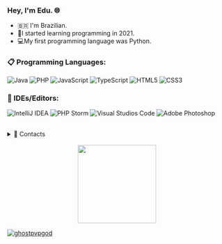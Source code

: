 ### Hey, I'm Edu. 🌐 

- 🇧🇷 I'm Brazilian.
- 🏁I started learning programming in 2021.
- 💻My first programming language was Python.


### 📋 Programming Languages:
   ![Java](https://img.shields.io/badge/Java-000000?style=for-the-badge&logo=java&logoColor=white)
   ![PHP](https://img.shields.io/badge/PHP-000000?style=for-the-badge&logo=PHP&logoColor=white)
   ![JavaScript](https://img.shields.io/badge/JavaScript-000000?style=for-the-badge&logo=javascript&logoColor=white)
   ![TypeScript](https://img.shields.io/badge/TypeScript-000000?style=for-the-badge&logo=typescript&logoColor=white)
   ![HTML5](https://img.shields.io/badge/HTML-000000?style=for-the-badge&logo=html5&logoColor=white)
   ![CSS3](https://img.shields.io/badge/CSS3-000000?style=for-the-badge&logo=CSS%20Wizardry&logoColor=white)
   
### 📄 IDEs/Editors:

  ![IntelliJ IDEA](https://img.shields.io/badge/IntelliJ-000000?style=for-the-badge&logo=intellij-idea&logoColor=white)
  ![PHP Storm](https://img.shields.io/badge/PHP%20Storm-000000?style=for-the-badge&logo=phpstorm&logoColor=white)
  ![Visual Studios Code](https://img.shields.io/badge/Visual%20Studio%20Code-000000?style=for-the-badge&logo=visual%20studio%20code&logoColor=blue)
  ![Adobe Photoshop](https://img.shields.io/badge/Adobe%20Photoshop-000000?style=for-the-badge&logo=adobe%20photoshop&logoColor=blue)

<br/>
<details>
  <summary>💬 Contacts</summary>
   </br> <img align="left" alt="Discord" target="blank" width="20px" src="https://cdn.discordapp.com/attachments/757025688975966229/1008505326515007669/a713ef217f3790b55e6023e9819a6549.png"
   <string>PeterALENDA#8397</string>
   </br> <img align="left" alt="Discord" target="blank" width="20px" src="https://cdn.discordapp.com/attachments/757025688975966229/1008501058999427173/4014997006191726-t640-removebg-preview.png"
   <string>Peterpro830@gmail.com</string>
</details> 

<br/>

<div align="center">
  <a href="https://github.com/EduardoSmania">
  <img height="180em" src="https://github-readme-stats.vercel.app/api?username=EduardoSmania&show_icons=false&theme=tokyonight&include_all_commits=true&count_private=true"/>
 <p align="left"> <img src="https://komarev.com/ghpvc/?username=EduardoSmania&label=Views&color=ff0000&style=flat-square" alt="ghostpvpgod" /> </p>
